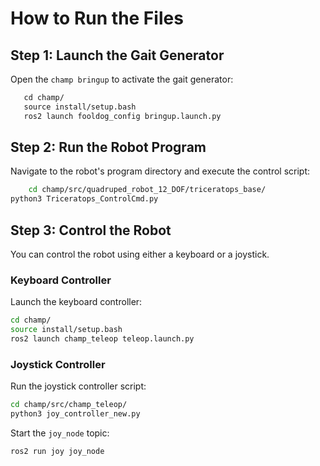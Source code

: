 # How to Run the Files

## Step 1: Launch the Gait Generator

Open the `champ bringup` to activate the gait generator:

```markdown
   cd champ/
   source install/setup.bash
   ros2 launch fooldog_config bringup.launch.py
```

## Step 2: Run the Robot Program

Navigate to the robot's program directory and execute the control script:

```bash
	cd champ/src/quadruped_robot_12_DOF/triceratops_base/
python3 Triceratops_ControlCmd.py
```

## Step 3: Control the Robot

You can control the robot using either a keyboard or a joystick.

### Keyboard Controller

Launch the keyboard controller:

```bash
cd champ/
source install/setup.bash
ros2 launch champ_teleop teleop.launch.py
```

### Joystick Controller

Run the joystick controller script:

```bash
cd champ/src/champ_teleop/
python3 joy_controller_new.py
```

Start the `joy_node` topic:

```bash
ros2 run joy joy_node
```
